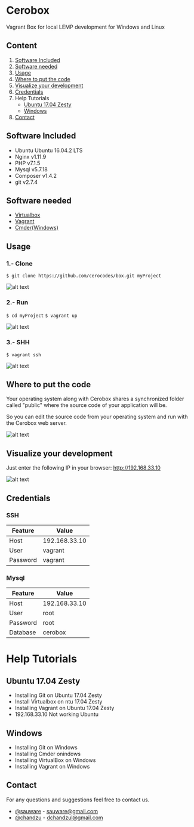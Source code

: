 # Cerobox

Vagrant Box for local LEMP development for Windows and Linux

## Content

1. [Software Included](#software-included)
2. [Software needed](#software-needed)
3. [Usage](#usage)
4. [Where to put the code](#where-to-put-the-code)
5. [Visualize your development](#visualize-your-development)
6. [Credentials](#credentials)
7. Help Tutorials
	* [Ubuntu 17.04 Zesty](#ubuntu-1704-zesty)
	* [Windows](#windows)
8. [Contact](#contact)

## Software Included
* Ubuntu Ubuntu 16.04.2 LTS
* Nginx v1.11.9
* PHP v7.1.5
* Mysql v5.7.18
* Composer v1.4.2
* git v2.7.4

## Software needed
* [Virtualbox](https://www.virtualbox.org/)
* [Vagrant](https://www.vagrantup.com/)
* [Cmder(Windows)](http://cmder.net/)

## Usage
### 1.- Clone
`$ git clone https://github.com/cerocodes/box.git myProject`

![alt text](http://box.cerocodes.com/images/clone.jpg "Clone")

### 2.- Run
`$ cd myProject`
`$ vagrant up`

![alt text](http://box.cerocodes.com/images/vagrant_up.jpg "Vagrant up")

### 3.- SHH
`$ vagrant ssh`

![alt text](http://box.cerocodes.com/images/vagrant_ssh.jpg "Vagrant SHH")

## Where to put the code

Your operating system along with Cerobox shares a synchronized folder called "public" where the source code of your application will be.

So you can edit the source code from your operating system and run with the Cerobox web server.

![alt text](http://box.cerocodes.com/images/put_code.jpg "Where to put the code?")

## Visualize your development

Just enter the following IP in your browser: http://192.168.33.10

![alt text](http://box.cerocodes.com/images/ip.jpg "Vagrant up")

## Credentials
### SSH
| Feature      | Value         |
| ------------ | ------------- |
| Host         | 192.168.33.10 |
| User         | vagrant       |
| Password     | vagrant       |

### Mysql
| Feature      | Value         |
| ------------ | ------------- |
| Host         | 192.168.33.10 |
| User         | root          |
| Password     | root          |
| Database     | cerobox       |

# Help Tutorials
## Ubuntu 17.04 Zesty
* Installing Git on Ubuntu 17.04 Zesty
* Install Virtualbox on ntu 17.04 Zesty
* Installing Vagrant on Ubuntu 17.04 Zesty
* 192.168.33.10 Not working Ubuntu

## Windows
* Installing Git on Windows
* Installing Cmder onindows
* Installing VirtualBox on Windows
* Installing Vagrant on Windows

## Contact
For any questions and suggestions feel free to contact us.
- [@sauware](https://twitter.com/sauware) - sauware@gmail.com
- [@chandzu](http://chandzul.com/) - dchandzul@gmail.com


